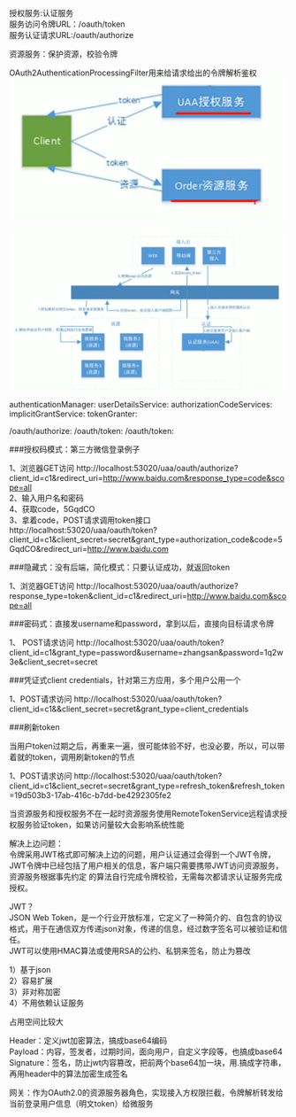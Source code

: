 授权服务:认证服务  
服务访问令牌URL：/oauth/token  
服务认证请求URL:/oauth/authorize  

资源服务：保护资源，校验令牌  

OAuth2AuthenticationProcessingFilter用来给请求给出的令牌解析鉴权  
![image](https://github.com/cocodx/spring-security-learn/blob/master/image/%E6%8E%88%E6%9D%83%E6%9C%8D%E5%8A%A1%E4%B8%8E%E8%B5%84%E6%BA%90%E6%9C%8D%E5%8A%A1.jpg)  

![image](https://github.com/cocodx/spring-security-learn/blob/master/image/security%E6%9E%B6%E6%9E%84%E5%9B%BE.jpg)  

authenticationManager:
userDetailsService:
authorizationCodeServices:
implicitGrantService:
tokenGranter:


/oauth/authorize:
/oauth/token:
/oauth/token:

###授权码模式：第三方微信登录例子  

1、浏览器GET访问 http://localhost:53020/uaa/oauth/authorize?client_id=c1&redirect_uri=http://www.baidu.com&response_type=code&scope=all    
2、输入用户名和密码  
4、获取code，5GqdCO  
3、拿着code，POST请求调用token接口 http://localhost:53020/uaa/oauth/token?client_id=c1&client_secret=secret&grant_type=authorization_code&code=5GqdCO&redirect_uri=http://www.baidu.com  

###隐藏式：没有后端，简化模式：只要认证成功，就返回token  

1、浏览器GET访问 http://localhost:53020/uaa/oauth/authorize?response_type=token&client_id=c1&redirect_uri=http://www.baidu.com&scope=all  

###密码式：直接发username和password，拿到以后，直接向目标请求令牌  

1、 POST请求访问 http://localhost:53020/uaa/oauth/token?client_id=c1&grant_type=password&username=zhangsan&password=1q2w3e&client_secret=secret  

###凭证式client credentials，针对第三方应用，多个用户公用一个

1、POST请求访问 http://localhost:53020/uaa/oauth/token?client_id=c1&&client_secret=secret&grant_type=client_credentials  

###刷新token

当用户token过期之后，再重来一遍，很可能体验不好，也没必要，所以，可以带着就的token，调用刷新token的节点  

1、POST请求访问 http://localhost:53020/uaa/oauth/token?client_id=c1&client_secret=secret&grant_type=refresh_token&refresh_token=19d503b3-17ab-416c-b7dd-be4292305fe2  

当资源服务和授权服务不在一起时资源服务使用RemoteTokenService远程请求授权服务验证token，如果访问量较大会影响系统性能

解决上边问题：  
令牌采用JWT格式即可解决上边的问题，用户认证通过会得到一个JWT令牌，JWT令牌中已经包括了用户相关的信息，客户端只需要携带JWT访问资源服务，资源服务根据事先约定
的算法自行完成令牌校验，无需每次都请求认证服务完成授权。  

JWT？  
JSON Web Token，是一个行业开放标准，它定义了一种简介的、自包含的协议格式，用于在通信双方传递json对象，传递的信息，经过数字签名可以被验证和信任。  
JWT可以使用HMAC算法或使用RSA的公约、私钥来签名，防止为篡改  

1）基于json  
2）容易扩展  
3）非对称加密  
4）不用依赖认证服务  

占用空间比较大  

Header：定义jwt加密算法，搞成base64编码    
Payload：内容，签发者，过期时间，面向用户，自定义字段等，也搞成base64  
Signature：签名，防止jwt内容篡改，把前两个base64加一块，用.搞成字符串，再用header中的算法加密生成签名  

网关：作为OAuth2.0的资源服务器角色，实现接入方权限拦截，令牌解析转发给当前登录用户信息（明文token）给微服务